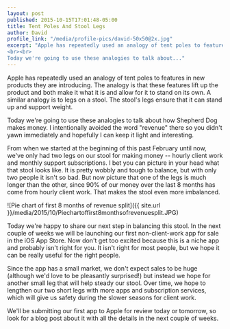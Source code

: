 ```yaml
---
layout: post
published: 2015-10-15T17:01:48-05:00
title: Tent Poles And Stool Legs
author: David
profile_link: "/media/profile-pics/david-50x50@2x.jpg"
excerpt: "Apple has repeatedly used an analogy of tent poles to features in new products they are introducing. The analogy is that these features lift up the product and both make it what it is and allow for it to stand on its own. A similar analogy is to legs on a stool. The stool's legs ensure that it can stand up and support weight.
<br><br>
Today we're going to use these analogies to talk about..."
---
```

Apple has repeatedly used an analogy of tent poles to features in new products they are introducing. The analogy is that these features lift up the product and both make it what it is and allow for it to stand on its own. A similar analogy is to legs on a stool. The stool's legs ensure that it can stand up and support weight.

Today we're going to use these analogies to talk about how Shepherd Dog makes money. I intentionally avoided the word "revenue" there so you didn't yawn immediately and hopefully I can keep it light and interesting.

From when we started at the beginning of this past February until now, we've only had two legs on our stool for making money -- hourly client work and monthly support subscriptions. I bet you can picture in your head what that stool looks like. It is pretty wobbly and tough to balance, but with only two people it isn't so bad. But now picture that one of the legs is much longer than the other, since 90% of our money over the last 8 months has come from hourly client work. That makes the stool even more imbalanced.

![Pie chart of first 8 months of revenue split]({{ site.url }}/media/2015/10/Piechartoffirst8monthsofrevenuesplit.JPG)

Today we're happy to share our next step in balancing this stool. In the next couple of weeks we will be launching our first non-client-work app for sale in the iOS App Store. Now don't get too excited because this is a niche app and probably isn't right for you. It isn't right for most people, but we hope it can be really useful for the right people.

Since the app has a small market, we don't expect sales to be huge (although we'd love to be pleasantly surprised!) but instead we hope for another small leg that will help steady our stool. Over time, we hope to lengthen our two short legs with more apps and subscription services, which will give us safety during the slower seasons for client work.

We'll be submitting our first app to Apple for review today or tomorrow, so look for a blog post about it with all the details in the next couple of weeks.